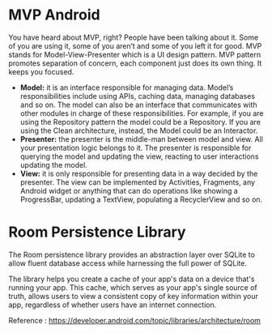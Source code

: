 # MVP Android
You have heard about MVP, right? People have been talking about it. Some of you are using it, some of you aren’t and some of you left it for good.
MVP stands for Model-View-Presenter which is a UI design pattern. MVP pattern promotes separation of concern, each component just does its own thing. It keeps you focused.

* **Model:** it is an interface responsible for managing data. Model’s responsibilities include using APIs, caching data, managing databases and so on. The model can also be an interface that communicates with other modules in charge of these responsibilities. For example, if you are using the Repository pattern the model could be a Repository. If you are using the Clean architecture, instead, the Model could be an Interactor.
* **Presenter:** the presenter is the middle-man between model and view. All your presentation logic belongs to it. The presenter is responsible for querying the model and updating the view, reacting to user interactions updating the model.
* **View:** it is only responsible for presenting data in a way decided by the presenter. The view can be implemented by Activities, Fragments, any Android widget or anything that can do operations like showing a ProgressBar, updating a TextView, populating a RecyclerView and so on.

# Room Persistence Library

The Room persistence library provides an abstraction layer over SQLite to allow fluent database access while harnessing the full power of SQLite.

The library helps you create a cache of your app's data on a device that's running your app. This cache, which serves as your app's single source of truth, allows users to view a consistent copy of key information within your app, regardless of whether users have an internet connection.

Reference : https://developer.android.com/topic/libraries/architecture/room